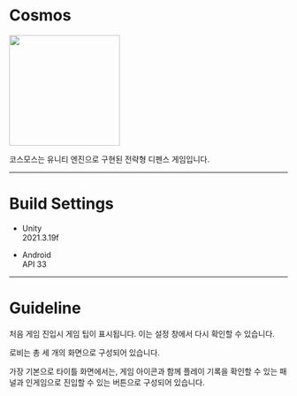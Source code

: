 # Cosmos

<img src="https://github.com/qkralsrl1029/Cosmos/blob/main/Demo/Cosmos_icon.png"  width="200" height="200"/>

코스모스는 유니티 엔진으로 구현된 전략형 디펜스 게임입니다.

------------------
# Build Settings

- Unity  
2021.3.19f

- Android  
API 33

-------------------
# Guideline

처음 게임 진입시 게임 팁이 표시됩니다. 이는 설정 창에서 다시 확인할 수 있습니다.


로비는 총 세 개의 화면으로 구성되어 있습니다.

가장 기본으로 타이틀 화면에서는, 게임 아이콘과 함께 플레이 기록을 확인할 수 있는 패널과 인게임으로 진입할 수 있는 버튼으로 구성되어 있습니다.
